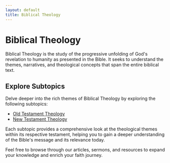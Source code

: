 ```yaml
---
layout: default
title: Biblical Theology
---
```


# Biblical Theology

Biblical Theology is the study of the progressive unfolding of God's revelation to humanity as presented in the Bible. It seeks to understand the themes, narratives, and theological concepts that span the entire biblical text.

## Explore Subtopics

Delve deeper into the rich themes of Biblical Theology by exploring the following subtopics:

- [Old Testament Theology](/biblical-theology/ot-theology/)
- [New Testament Theology](/biblical-theology/nt-theology/)

Each subtopic provides a comprehensive look at the theological themes within its respective testament, helping you to gain a deeper understanding of the Bible's message and its relevance today.

Feel free to browse through our articles, sermons, and resources to expand your knowledge and enrich your faith journey.